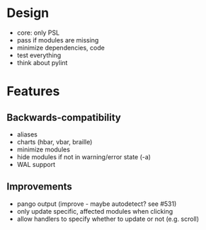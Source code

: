 # Design
- core: only PSL
- pass if modules are missing
- minimize dependencies, code
- test everything
- think about pylint

# Features

## Backwards-compatibility
- aliases
- charts (hbar, vbar, braille)
- minimize modules
- hide modules if not in warning/error state (-a)
- WAL support

## Improvements
- pango output (improve - maybe autodetect? see #531)
- only update specific, affected modules when clicking
- allow handlers to specify whether to update or not (e.g. scroll)
